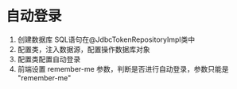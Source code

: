 # 自动登录
1. 创建数据库 SQL语句在@JdbcTokenRepositoryImpl类中 
2. 配置类，注入数据源，配置操作数据库对象
3. 配置类配置自动登录
4. 前端设置 remember-me 参数，判断是否进行自动登录，参数只能是 "remember-me"

